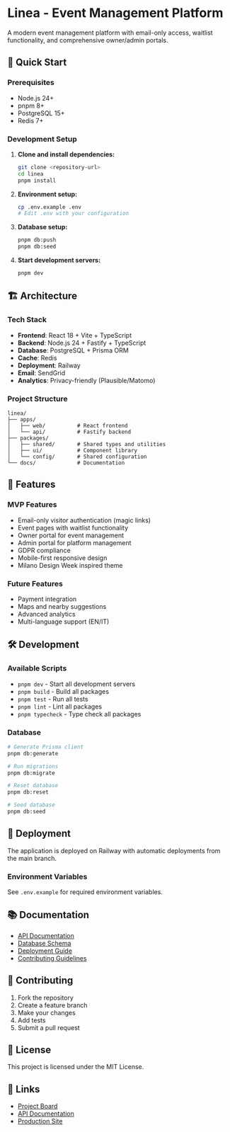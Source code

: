 # Linea - Event Management Platform

A modern event management platform with email-only access, waitlist functionality, and comprehensive owner/admin portals.

## 🚀 Quick Start

### Prerequisites

- Node.js 24+
- pnpm 8+
- PostgreSQL 15+
- Redis 7+

### Development Setup

1. **Clone and install dependencies:**
   ```bash
   git clone <repository-url>
   cd linea
   pnpm install
   ```

2. **Environment setup:**
   ```bash
   cp .env.example .env
   # Edit .env with your configuration
   ```

3. **Database setup:**
   ```bash
   pnpm db:push
   pnpm db:seed
   ```

4. **Start development servers:**
   ```bash
   pnpm dev
   ```

## 🏗️ Architecture

### Tech Stack

- **Frontend**: React 18 + Vite + TypeScript
- **Backend**: Node.js 24 + Fastify + TypeScript
- **Database**: PostgreSQL + Prisma ORM
- **Cache**: Redis
- **Deployment**: Railway
- **Email**: SendGrid
- **Analytics**: Privacy-friendly (Plausible/Matomo)

### Project Structure

```
linea/
├── apps/
│   ├── web/          # React frontend
│   └── api/          # Fastify backend
├── packages/
│   ├── shared/       # Shared types and utilities
│   ├── ui/           # Component library
│   └── config/       # Shared configuration
└── docs/             # Documentation
```

## 🎯 Features

### MVP Features
- Email-only visitor authentication (magic links)
- Event pages with waitlist functionality
- Owner portal for event management
- Admin portal for platform management
- GDPR compliance
- Mobile-first responsive design
- Milano Design Week inspired theme

### Future Features
- Payment integration
- Maps and nearby suggestions
- Advanced analytics
- Multi-language support (EN/IT)

## 🛠️ Development

### Available Scripts

- `pnpm dev` - Start all development servers
- `pnpm build` - Build all packages
- `pnpm test` - Run all tests
- `pnpm lint` - Lint all packages
- `pnpm typecheck` - Type check all packages

### Database

```bash
# Generate Prisma client
pnpm db:generate

# Run migrations
pnpm db:migrate

# Reset database
pnpm db:reset

# Seed database
pnpm db:seed
```

## 🚀 Deployment

The application is deployed on Railway with automatic deployments from the main branch.

### Environment Variables

See `.env.example` for required environment variables.

## 📚 Documentation

- [API Documentation](./docs/api.md)
- [Database Schema](./docs/database.md)
- [Deployment Guide](./docs/deployment.md)
- [Contributing Guidelines](./docs/contributing.md)

## 🤝 Contributing

1. Fork the repository
2. Create a feature branch
3. Make your changes
4. Add tests
5. Submit a pull request

## 📄 License

This project is licensed under the MIT License.

## 🔗 Links

- [Project Board](https://app.asana.com/1/1211186475239403/project/1211419367649012/board/1211420999627060)
- [API Documentation](https://api.linea.app/docs)
- [Production Site](https://linea.app)
